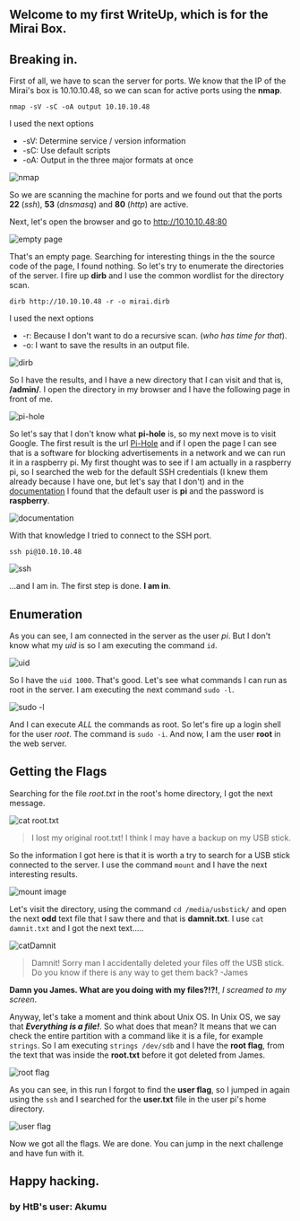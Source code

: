 ## Welcome to my first WriteUp, which is for the Mirai Box.

## Breaking in.

First of all, we have to scan the server for ports. We know that the IP of the Mirai's box is 10.10.10.48, so we can scan for active ports using the **nmap**.

`nmap -sV -sC -oA output 10.10.10.48`

I used the next options
- -sV: Determine service / version information
- -sC: Use default scripts
- -oA: Output in the three major formats at once

![nmap](/images/nmap.png)

So we are scanning the machine for ports and we found out that the ports **22** (_ssh_), **53** (_dnsmasq_) and **80** (_http_) are active.

Next, let's open the browser and go to http://10.10.10.48:80

![empty page](/images/web1.png)

That's an empty page. Searching for interesting things in the the source code of the page, I found nothing. So let's try to enumerate the directories of the server.
I fire up **dirb** and I use the common wordlist for the directory scan.

`dirb http://10.10.10.48 -r -o mirai.dirb`

I used the next options
- -r: Because I don't want to do a recursive scan. (_who has time for that_).
- -o: I want to save the results in an output file.

![dirb](/images/dirb.png)

So I have the results, and I have a new directory that I can visit and that is, **/admin/**. I open the directory in my browser and I have the following page in front of me.

![pi-hole](/images/pihole.png)

So let's say that I don't know what **pi-hole** is, so my next move is to visit Google. 
The first result is the url [Pi-Hole](https://pi-hole.net) and if I open the page I can see that is a software for blocking advertisements in a network and we can run it in a raspberry pi.
My first thought was to see if I am actually in a raspberry pi, so I searched the web for the default SSH credentials (I knew them already because I have one, but let's say that I don't) and in the [documentation](https://www.raspberrypi.org/documentation/remote-access/ssh/unix.md) I found that the default user is **pi** and the password is **raspberry**.

![documentation](/images/raspdoc.png)

With that knowledge I tried to connect to the SSH port.

`ssh pi@10.10.10.48`

![ssh](/images/ssh1.png)

...and I am in. The first step is done. **I am in**.

## Enumeration

As you can see, I am connected in the server as the user _pi_. But I don't know what my _uid_ is so I am executing the command `id`.

![uid](/images/id.png)

So I have the `uid 1000`. That's good. Let's see what commands I can run as root in the server. I am executing the next command `sudo -l`.

![sudo -l](/images/sudol.png)

And I can execute _ALL_ the commands as root. So let's fire up a login shell for the user _root_. The command is `sudo -i`. And now, I am the user **root** in the web server.

## Getting the Flags

Searching for the file _root.txt_ in the root's home directory, I got the next message.

![cat root.txt](/images/catRootTxt.png)

> I lost my original root.txt! I think I may have a backup on my USB stick.

So the information I got here is that it is worth a try to search for a USB stick connected to the server. I use the command `mount` and I have the next interesting results.

![mount image](/images/usbstick.png)

Let's visit the directory, using the command `cd /media/usbstick/` and open the next __odd__ text file that I saw there and that is __damnit.txt__.
I use `cat damnit.txt` and I got the next text.....

![catDamnit](/images/catDamnitTxt.png)

> Damnit! Sorry man I accidentally deleted your files off the USB stick.
> Do you know if there is any way to get them back?
> -James

**Damn you James. What are you doing with my files?!?!**, _I screamed to my screen_.

Anyway, let's take a moment and think about Unix OS. In Unix OS, we say that _**Everything is a file!**_. So what does that mean? It means that we can check the entire partition with a command like it is a file, for example `strings`. So I am executing `strings /dev/sdb` and I have the **root flag**, from the text that was inside the **root.txt** before it got deleted from James.

![root flag](/images/rootflag.png)

As you can see, in this run I forgot to find the **user flag**, so I jumped in again using the `ssh` and I searched for the **user.txt** file in the user pi's home directory.

![user flag](/images/userflag.png)

Now we got all the flags. We are done. You can jump in the next challenge and have fun with it.

## Happy hacking.

### by HtB's user: Akumu
